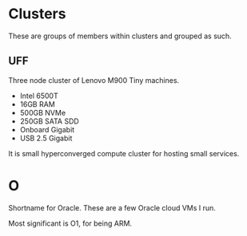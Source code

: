 # Clusters

These are groups of members within clusters and grouped as such.

## UFF

Three node cluster of Lenovo M900 Tiny machines.

* Intel 6500T
* 16GB RAM
* 500GB NVMe
* 250GB SATA SDD
* Onboard Gigabit
* USB 2.5 Gigabit

It is small hyperconverged compute cluster for hosting small services.

# O

Shortname for Oracle.  These are a few Oracle cloud VMs I run.

Most significant is O1, for being ARM.
